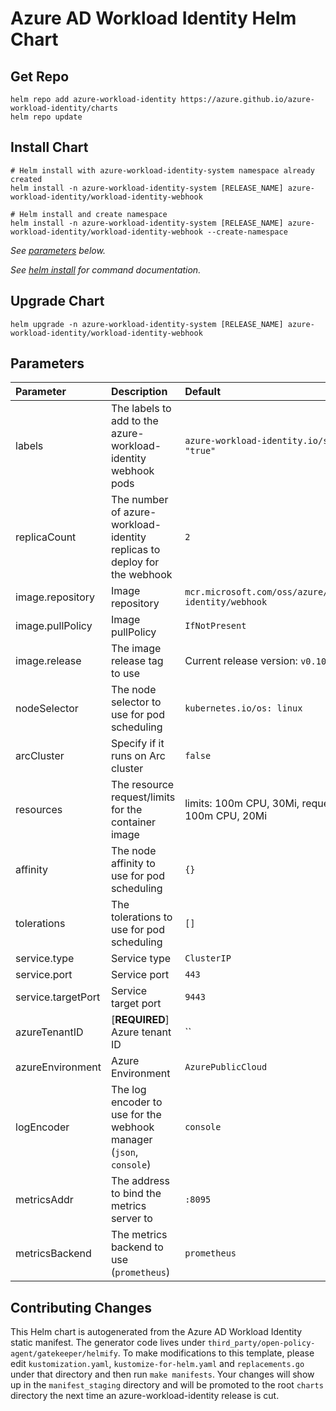 # Azure AD Workload Identity Helm Chart

## Get Repo

```console
helm repo add azure-workload-identity https://azure.github.io/azure-workload-identity/charts
helm repo update
```

## Install Chart

```console
# Helm install with azure-workload-identity-system namespace already created
helm install -n azure-workload-identity-system [RELEASE_NAME] azure-workload-identity/workload-identity-webhook

# Helm install and create namespace
helm install -n azure-workload-identity-system [RELEASE_NAME] azure-workload-identity/workload-identity-webhook --create-namespace
```

_See [parameters](#parameters) below._

_See [helm install](https://helm.sh/docs/helm/helm_install/) for command documentation._

## Upgrade Chart

```console
helm upgrade -n azure-workload-identity-system [RELEASE_NAME] azure-workload-identity/workload-identity-webhook
```

## Parameters

| Parameter          | Description                                                              | Default                                                 |
| :----------------- | :----------------------------------------------------------------------- | :------------------------------------------------------ |
| labels             | The labels to add to the azure-workload-identity webhook pods            | `azure-workload-identity.io/system: "true"`             |
| replicaCount       | The number of azure-workload-identity replicas to deploy for the webhook | `2`                                                     |
| image.repository   | Image repository                                                         | `mcr.microsoft.com/oss/azure/workload-identity/webhook` |
| image.pullPolicy   | Image pullPolicy                                                         | `IfNotPresent`                                          |
| image.release      | The image release tag to use                                             | Current release version: `v0.10.0`                      |
| nodeSelector       | The node selector to use for pod scheduling                              | `kubernetes.io/os: linux`                               |
| arcCluster         | Specify if it runs on Arc cluster                                        | `false`                                                 |
| resources          | The resource request/limits for the container image                      | limits: 100m CPU, 30Mi, requests: 100m CPU, 20Mi        |
| affinity           | The node affinity to use for pod scheduling                              | `{}`                                                    |
| tolerations        | The tolerations to use for pod scheduling                                | `[]`                                                    |
| service.type       | Service type                                                             | `ClusterIP`                                             |
| service.port       | Service port                                                             | `443`                                                   |
| service.targetPort | Service target port                                                      | `9443`                                                  |
| azureTenantID      | [**REQUIRED**] Azure tenant ID                                           | ``                                                      |
| azureEnvironment   | Azure Environment                                                        | `AzurePublicCloud`                                      |
| logEncoder         | The log encoder to use for the webhook manager (`json`, `console`)       | `console`                                               |
| metricsAddr        | The address to bind the metrics server to                                | `:8095`                                                 |
| metricsBackend     | The metrics backend to use (`prometheus`)                                | `prometheus`                                            |

## Contributing Changes

This Helm chart is autogenerated from the Azure AD Workload Identity static manifest. The generator code lives under `third_party/open-policy-agent/gatekeeper/helmify`. To make modifications to this template, please edit `kustomization.yaml`, `kustomize-for-helm.yaml` and `replacements.go` under that directory and then run `make manifests`. Your changes will show up in the `manifest_staging` directory and will be promoted to the root `charts` directory the next time an azure-workload-identity release is cut.
